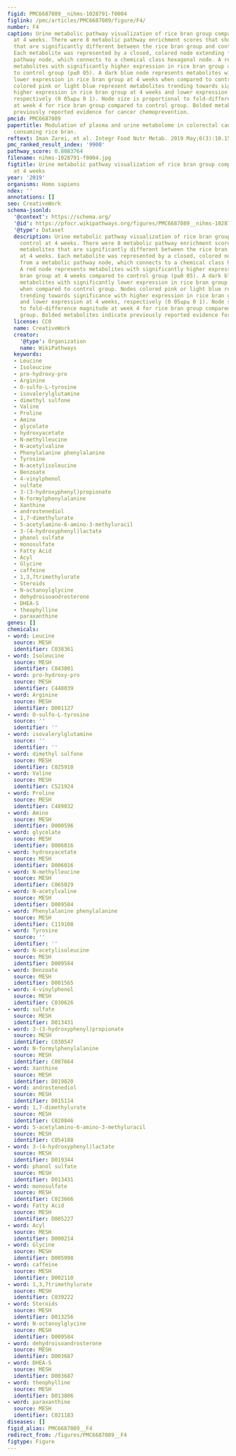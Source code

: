 ```yaml
---
figid: PMC6687089__nihms-1028791-f0004
figlink: /pmc/articles/PMC6687089/figure/F4/
number: F4
caption: Urine metabolic pathway visualization of rice bran group compared to control
  at 4 weeks. There were 8 metabolic pathway enrichment scores that show metabolites
  that are significantly different between the rice bran group and control at 4 weeks.
  Each metabolite was represented by a closed, colored node extending from a metabolic
  pathway node, which connects to a chemical class hexagonal node. A red node represents
  metabolites with significantly higher expression in rice bran group at 4 weeks compared
  to control group (p≤0 05). A dark blue node represents metabolites with significantly
  lower expression in rice bran group at 4 weeks when compared to control group. Nodes
  colored pink or light blue represent metabolites trending towards significance with
  higher expression in rice bran group at 4 weeks and lower expression at 4 weeks,
  respectively (0 05≤p≤ 0 1). Node size is proportional to fold-difference magnitude
  at week 4 for rice bran group compared to control group. Bolded metabolites indicate
  previously reported evidence for cancer chemoprevention.
pmcid: PMC6687089
papertitle: Modulation of plasma and urine metabolome in colorectal cancer survivors
  consuming rice bran.
reftext: Iman Zarei, et al. Integr Food Nutr Metab. 2019 May;6(3):10.15761/IFNM.1000252.
pmc_ranked_result_index: '9900'
pathway_score: 0.8083764
filename: nihms-1028791-f0004.jpg
figtitle: Urine metabolic pathway visualization of rice bran group compared to control
  at 4 weeks
year: '2019'
organisms: Homo sapiens
ndex: ''
annotations: []
seo: CreativeWork
schema-jsonld:
  '@context': https://schema.org/
  '@id': https://pfocr.wikipathways.org/figures/PMC6687089__nihms-1028791-f0004.html
  '@type': Dataset
  description: Urine metabolic pathway visualization of rice bran group compared to
    control at 4 weeks. There were 8 metabolic pathway enrichment scores that show
    metabolites that are significantly different between the rice bran group and control
    at 4 weeks. Each metabolite was represented by a closed, colored node extending
    from a metabolic pathway node, which connects to a chemical class hexagonal node.
    A red node represents metabolites with significantly higher expression in rice
    bran group at 4 weeks compared to control group (p≤0 05). A dark blue node represents
    metabolites with significantly lower expression in rice bran group at 4 weeks
    when compared to control group. Nodes colored pink or light blue represent metabolites
    trending towards significance with higher expression in rice bran group at 4 weeks
    and lower expression at 4 weeks, respectively (0 05≤p≤ 0 1). Node size is proportional
    to fold-difference magnitude at week 4 for rice bran group compared to control
    group. Bolded metabolites indicate previously reported evidence for cancer chemoprevention.
  license: CC0
  name: CreativeWork
  creator:
    '@type': Organization
    name: WikiPathways
  keywords:
  - Leucine
  - Isoleucine
  - pro-hydroxy-pro
  - Arginine
  - O-sulfo-L-tyrosine
  - isovalerylglutamine
  - dimethyl sulfone
  - Valine
  - Proline
  - Amino
  - glycolate
  - hydroxyacetate
  - N-methylleucine
  - N-acetylvaline
  - Phenylalanine phenylalanine
  - Tyrosine
  - N-acetylisoleucine
  - Benzoate
  - 4-vinylphenol
  - sulfate
  - 3-(3-hydroxyphenyl)propionate
  - N-formylphenylalanine
  - Xanthine
  - androstenediol
  - 1,7-dimethylurate
  - 5-acetylamino-6-amino-3-methyluracil
  - 3-(4-hydroxyphenyl)lactate
  - phanol sulfate
  - monosulfate
  - Fatty Acid
  - Acyl
  - Glycine
  - caffeine
  - 1,3,7trimethylurate
  - Steroids
  - N-octanoylglycine
  - dehydroisoandrosterone
  - DHEA-S
  - theophylline
  - paraxanthine
genes: []
chemicals:
- word: Leucine
  source: MESH
  identifier: C038361
- word: Isoleucine
  source: MESH
  identifier: C043801
- word: pro-hydroxy-pro
  source: MESH
  identifier: C448039
- word: Arginine
  source: MESH
  identifier: D001127
- word: O-sulfo-L-tyrosine
  source: ''
  identifier: ''
- word: isovalerylglutamine
  source: ''
  identifier: ''
- word: dimethyl sulfone
  source: MESH
  identifier: C025910
- word: Valine
  source: MESH
  identifier: C521924
- word: Proline
  source: MESH
  identifier: C489032
- word: Amino
  source: MESH
  identifier: D000596
- word: glycolate
  source: MESH
  identifier: D006016
- word: hydroxyacetate
  source: MESH
  identifier: D006016
- word: N-methylleucine
  source: MESH
  identifier: C065029
- word: N-acetylvaline
  source: MESH
  identifier: D009584
- word: Phenylalanine phenylalanine
  source: MESH
  identifier: C119108
- word: Tyrosine
  source: ''
  identifier: ''
- word: N-acetylisoleucine
  source: MESH
  identifier: D009584
- word: Benzoate
  source: MESH
  identifier: D001565
- word: 4-vinylphenol
  source: MESH
  identifier: C030626
- word: sulfate
  source: MESH
  identifier: D013431
- word: 3-(3-hydroxyphenyl)propionate
  source: MESH
  identifier: C038547
- word: N-formylphenylalanine
  source: MESH
  identifier: C087664
- word: Xanthine
  source: MESH
  identifier: D019820
- word: androstenediol
  source: MESH
  identifier: D015114
- word: 1,7-dimethylurate
  source: MESH
  identifier: C020846
- word: 5-acetylamino-6-amino-3-methyluracil
  source: MESH
  identifier: C054188
- word: 3-(4-hydroxyphenyl)lactate
  source: MESH
  identifier: D019344
- word: phanol sulfate
  source: MESH
  identifier: D013431
- word: monosulfate
  source: MESH
  identifier: C023666
- word: Fatty Acid
  source: MESH
  identifier: D005227
- word: Acyl
  source: MESH
  identifier: D000214
- word: Glycine
  source: MESH
  identifier: D005998
- word: caffeine
  source: MESH
  identifier: D002110
- word: 1,3,7trimethylurate
  source: MESH
  identifier: C039222
- word: Steroids
  source: MESH
  identifier: D013256
- word: N-octanoylglycine
  source: MESH
  identifier: D009584
- word: dehydroisoandrosterone
  source: MESH
  identifier: D003687
- word: DHEA-S
  source: MESH
  identifier: D003687
- word: theophylline
  source: MESH
  identifier: D013806
- word: paraxanthine
  source: MESH
  identifier: C021183
diseases: []
figid_alias: PMC6687089__F4
redirect_from: /figures/PMC6687089__F4
figtype: Figure
---
```

